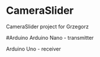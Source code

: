 # CameraSlider
CameraSlider project for Grzegorz

#Arduino 
Arduino Nano - transmitter

Arduino Uno - receiver
